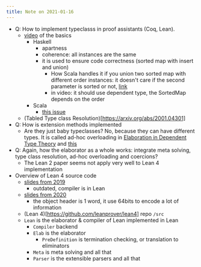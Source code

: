 ```yaml
---
title: Note on 2021-01-16
---
```



* Q: How to implement typeclasss in proof assistants (Coq, Lean).
  * [video](https://www.youtube.com/watch?v=6WhFpnfD-Tw) of the basics
    * Haskell
      * apartness
      * coherence: all instances are the same
      * it is used to ensure code correctness (sorted map with insert and union)
        * How Scala handles it if you union two sorted map with different order instances: it doesn't care if the second parameter is sorted or not, [link](https://www.scala-lang.org/api/current/scala/collection/SortedMap.html#++[V2%3E:V](xs:scala.collection.IterableOnce[(K,V2)]):CC[K,V2])
        * in video: it should use dependent type, the SortedMap depends on the order
    * Scala
      * [this issue](https://github.com/lampepfl/dotty-feature-requests/issues/4)
  * (Tabled Type class Resolution)[https://arxiv.org/abs/2001.04301]
* Q: How is extension methods implemented
  * Are they just baby typeclasses? No, because they can have different types. It is called ad-hoc overloading in [Elaboration in Dependent Type Theory](https://arxiv.org/abs/1505.04324) and [this](https://github.com/leanprover/lean4/blob/d3d245c711bba039ddf2f7e35ce483505aa2970e/tests/elabissues/overload_with_list_coercion.lean#L1)
* Q: Again, how the elaborator as a whole works: integrate meta solving, type class resolution, ad-hoc overloading and coercions?
  * The Lean 2 paper seems not apply very well to Lean 4 implementation
* Overview of Lean 4 source code
  * [slides from 2019](http://leanprover.github.io/talks/vu2019.pdf)
    * outdated, compiler is in Lean
  * [slides from 2020](http://leanprover.github.io/talks/LeanACL2.pdf)
    * the object header is 1 word, it use 64bits to encode a lot of information
  * (Lean 4)[https://github.com/leanprover/lean4] repo `/src`
  * `Lean` is the elaborator & compiler of Lean implemented in Lean
    * `Compiler` backend
    * `Elab` is the elaborator
      * `PreDefinition` is termination checking, or translation to eliminators
    * `Meta` is meta solving and all that
    * `Parser` is the extensible parsers and all that